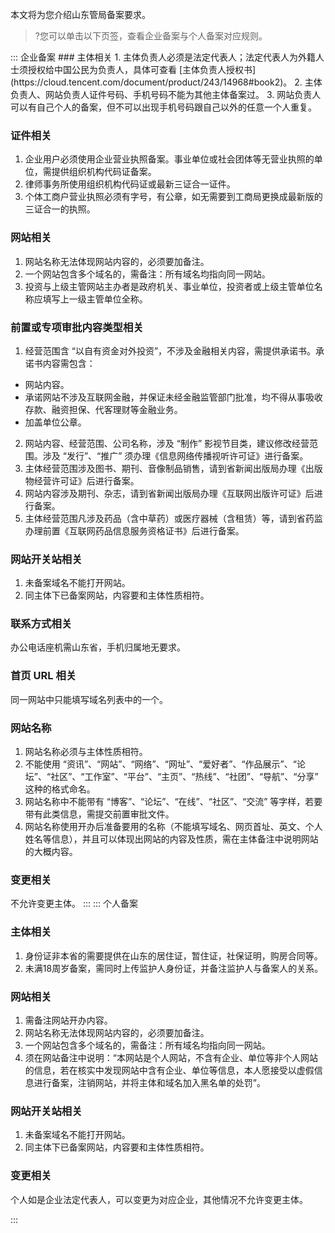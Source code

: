 本文将为您介绍山东管局备案要求。
>?您可以单击以下页签，查看企业备案与个人备案对应规则。

<dx-tabs>
::: 企业备案
### 主体相关
1. 主体负责人必须是法定代表人；法定代表人为外籍人士须授权给中国公民为负责人，具体可查看 [主体负责人授权书](https://cloud.tencent.com/document/product/243/14968#book2)。
2. 主体负责人、网站负责人证件号码、手机号码不能为其他主体备案过。
3. 网站负责人可以有自己个人的备案，但不可以出现手机号码跟自己以外的任意一个人重复。

### 证件相关
1. 企业用户必须使用企业营业执照备案。事业单位或社会团体等无营业执照的单位，需提供组织机构代码证备案。
2. 律师事务所使用组织机构代码证或最新三证合一证件。
3. 个体工商户营业执照必须有字号，有公章，如无需要到工商局更换成最新版的三证合一的执照。

### 网站相关
1. 网站名称无法体现网站内容的，必须要加备注。
2. 一个网站包含多个域名的，需备注：所有域名均指向同一网站。
3. 投资与上级主管网站主办者是政府机关、事业单位，投资者或上级主管单位名称应填写上一级主管单位全称。

### 前置或专项审批内容类型相关
1. 经营范围含 “以自有资金对外投资”，不涉及金融相关内容，需提供承诺书。承诺书内容需包含：
 - 网站内容。
 - 承诺网站不涉及互联网金融，并保证未经金融监管部门批准，均不得从事吸收存款、融资担保、代客理财等金融业务。
 - 加盖单位公章。
2. 网站内容、经营范围、公司名称，涉及 “制作” 影视节目类，建议修改经营范围。涉及 “发行”、“推广” 须办理《信息网络传播视听许可证》进行备案。
3. 主体经营范围涉及图书、期刊、音像制品销售，请到省新闻出版局办理《出版物经营许可证》后进行备案。
4. 网站内容涉及期刊、杂志，请到省新闻出版局办理《互联网出版许可证》后进行备案。
5. 主体经营范围凡涉及药品（含中草药）或医疗器械（含租赁）等，请到省药监办理前置《互联网药品信息服务资格证书》后进行备案。

### 网站开关站相关
1. 未备案域名不能打开网站。
2. 同主体下已备案网站，内容要和主体性质相符。

### 联系方式相关
办公电话座机需山东省，手机归属地无要求。

### 首页 URL 相关
同一网站中只能填写域名列表中的一个。

### 网站名称
1. 网站名称必须与主体性质相符。
2. 不能使用 “资讯”、“网站”、“网络”、“网址”、“爱好者”、“作品展示”、“论坛”、“社区”、“工作室”、“平台”、“主页”、“热线”、“社团”、“导航”、“分享” 这种的格式命名。
3. 网站名称中不能带有 “博客”、“论坛”、“在线”、“社区”、“交流” 等字样，若要带有此类信息，需提交前置审批文件。
4. 网站名称使用开办后准备要用的名称（不能填写域名、网页首址、英文、个人姓名等信息），并且可以体现出网站的内容及性质，需在主体备注中说明网站的大概内容。

### 变更相关
不允许变更主体。
:::
::: 个人备案
### 主体相关
1. 身份证非本省的需要提供在山东的居住证，暂住证，社保证明，购房合同等。
2. 未满18周岁备案，需同时上传监护人身份证，并备注监护人与备案人的关系。


### 网站相关
1. 需备注网站开办内容。
2. 网站名称无法体现网站内容的，必须要加备注。
3. 一个网站包含多个域名的，需备注：所有域名均指向同一网站。
4. 须在网站备注中说明：“本网站是个人网站，不含有企业、单位等非个人网站的信息，若在核实中发现网站中含有企业、单位等信息，本人愿接受以虚假信息进行备案，注销网站，并将主体和域名加入黑名单的处罚”。


### 网站开关站相关
1. 未备案域名不能打开网站。
2. 同主体下已备案网站，内容要和主体性质相符。

### 变更相关
个人如是企业法定代表人，可以变更为对应企业，其他情况不允许变更主体。

:::
</dx-tabs>

